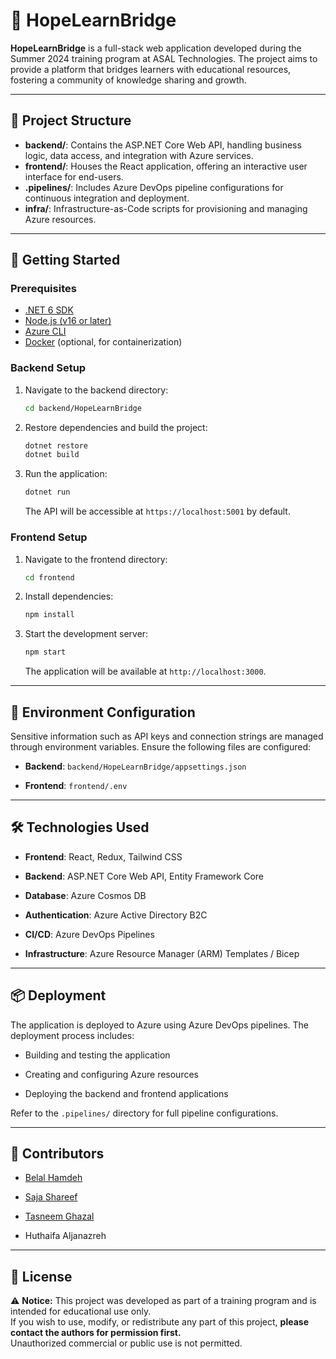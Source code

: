 # 🌉 HopeLearnBridge

**HopeLearnBridge** is a full-stack web application developed during the Summer 2024 training program at ASAL Technologies. The project aims to provide a platform that bridges learners with educational resources, fostering a community of knowledge sharing and growth.

---

## 📁 Project Structure

- **backend/**: Contains the ASP.NET Core Web API, handling business logic, data access, and integration with Azure services.
- **frontend/**: Houses the React application, offering an interactive user interface for end-users.
- **.pipelines/**: Includes Azure DevOps pipeline configurations for continuous integration and deployment.
- **infra/**: Infrastructure-as-Code scripts for provisioning and managing Azure resources.

---

## 🚀 Getting Started

### Prerequisites

- [.NET 6 SDK](https://dotnet.microsoft.com/download/dotnet/6.0)
- [Node.js (v16 or later)](https://nodejs.org/)
- [Azure CLI](https://learn.microsoft.com/en-us/cli/azure/install-azure-cli)
- [Docker](https://www.docker.com/) (optional, for containerization)

### Backend Setup

1. Navigate to the backend directory:

   ```bash
   cd backend/HopeLearnBridge
    ```

2. Restore dependencies and build the project:
    
    ```bash
    dotnet restore
    dotnet build
    ```
    
3. Run the application:
    
    ```bash
    dotnet run
    ```
    
    The API will be accessible at `https://localhost:5001` by default.
    

### Frontend Setup

1. Navigate to the frontend directory:
    
    ```bash
    cd frontend
    ```
    
2. Install dependencies:
    
    ```bash
    npm install
    ```
    
3. Start the development server:
    
    ```bash
    npm start
    ```
    
    The application will be available at `http://localhost:3000`.
    

---

## 🔐 Environment Configuration

Sensitive information such as API keys and connection strings are managed through environment variables. Ensure the following files are configured:

- **Backend**: `backend/HopeLearnBridge/appsettings.json`
    
- **Frontend**: `frontend/.env`
    
---

## 🛠️ Technologies Used

- **Frontend**: React, Redux, Tailwind CSS
    
- **Backend**: ASP.NET Core Web API, Entity Framework Core
    
- **Database**: Azure Cosmos DB
    
- **Authentication**: Azure Active Directory B2C
    
- **CI/CD**: Azure DevOps Pipelines
    
- **Infrastructure**: Azure Resource Manager (ARM) Templates / Bicep
    

---

## 📦 Deployment

The application is deployed to Azure using Azure DevOps pipelines. The deployment process includes:

- Building and testing the application
    
- Creating and configuring Azure resources
    
- Deploying the backend and frontend applications
    

Refer to the `.pipelines/` directory for full pipeline configurations.

---

## 👥 Contributors

- [Belal Hamdeh](https://github.com/Hamdeh-Belal)
    
- [Saja Shareef](https://github.com/SajaShareef)
    
- [Tasneem Ghazal](https://github.com/Tasneemghazal)
    
- Huthaifa Aljanazreh
    

---

## 📄 License

⚠️ **Notice:** This project was developed as part of a training program and is intended for educational use only.  
If you wish to use, modify, or redistribute any part of this project, **please contact the authors for permission first.**  
Unauthorized commercial or public use is not permitted.
